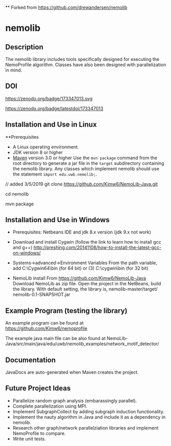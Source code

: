 ** Forked from https://github.com/drewandersen/nemolib

nemolib
=======

Description
-----------
The nemolib library includes tools specifically designed for executing the NemoProfile algorithm. Classes have also been designed with parallelization in mind.

DOI
---
https://zenodo.org/badge/173347013.svg

https://zenodo.org/badge/latestdoi/173347013

Installation and Use in Linux
--------------------
**Prerequisites 
* A Linux operating environment.
* JDK version 8 or higher
* [Maven](https://maven.apache.org/) version 3.0 or higher
Use the `mvn package` command from the root directory to generate a jar file
in the `target` subdirectory containing the nemolib library. Any classes 
which implement nemolib should use the statement `import edu.uwb.nemolib;`.

// added 3/5/2019
git clone https://github.com/Kimw6/NemoLib-Java.git

cd nemolib

mvn package

Installation and Use in Windows
--------------------
* Prerequisites: Netbeans IDE and jdk 8.x version (jdk 9.x not work)
* Download and install Cygwin (follow the link to learn how to install gcc and g++)
http://preshing.com/20141108/how-to-install-the-latest-gcc-on-windows/
* Systems->advanced->Environment Variables
 From the path variable, add C:\Cygwin64\bin (for 64 bit) or (3)	C:\cygwin\bin (for 32 bit)
 
* NemoLib install
  From https://github.com/Kimw6/NemoLib-Java
  Download NemoLib as zip file.
  Open the project in the NetBeans, build the library.
  With default setting, the library is, nemolib-master/target/ nemolib-0.1-SNAPSHOT.jar

Example Program (testing the library)
---------------
An example program can be found at 
https://github.com/Kimw6/nemoprofile

The example java main file can be also found at 
NemoLib-Java/src/main/java/edu/uwb/nemolib_examples/network_motif_detector/

Documentation
-------------
JavaDocs are auto-generated when Maven creates the project.

Future Project Ideas
--------------------
* Parallelize random graph analysis (embarassingly parallel).
* Complete parallelization using MPI.
* Implement SubgraphCollect by adding subgraph induction functionality.
* Implement the nauty algorithm in Java and include it as a dependency in nemolib. 
* Research other graph/network parallelziation libraries and implement NemoProfile to compare.
* Write unit tests.



